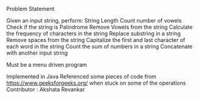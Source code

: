 Problem Statement

Given an input string, perform:
String Length
Count number of vowels
Check if the string is Palindrome
Remove Vowels from the string
Calculate the frequency of characters in the string
Replace substring in a string
Remove spaces from the string
Capitalize the first and last character of each word in the string
Count the sum of numbers in a string
Concatenate with another input string

Must be a menu driven program

Implemented in Java
Referenced some pieces of code from https://www.geeksforgeeks.org/ when stuck on some of the operations
Contributor : Akshata Revankar
